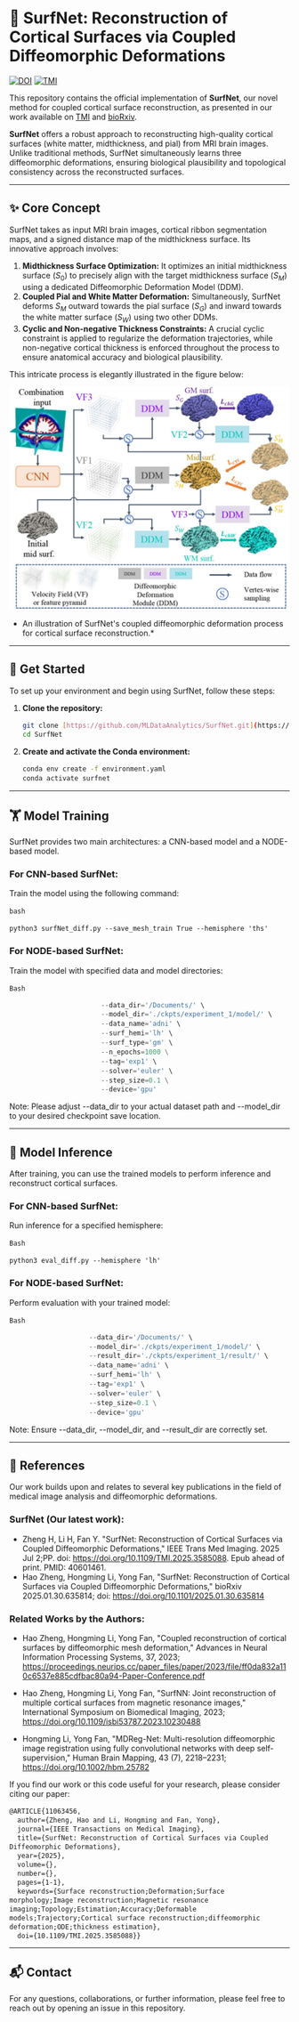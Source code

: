 # 🧠 SurfNet: Reconstruction of Cortical Surfaces via Coupled Diffeomorphic Deformations

[![DOI](https://img.shields.io/badge/DOI-10.1101/2025.01.30.635814-blue?style=for-the-badge&logo=biorxiv)](https://doi.org/10.1101/2025.01.30.635814)
[![TMI](https://img.shields.io/badge/TMI-Pending_Publication-green?style=for-the-badge&logo=ieee)](https://doi.org/10.1109/TMI.2025.3585088)

This repository contains the official implementation of **SurfNet**, our novel method for coupled cortical surface reconstruction, as presented in our work available on [TMI](https://doi.org/10.1109/TMI.2025.3585088) and [bioRxiv](https://doi.org/10.1101/2025.01.30.635814).

**SurfNet** offers a robust approach to reconstructing high-quality cortical surfaces (white matter, midthickness, and pial) from MRI brain images. Unlike traditional methods, SurfNet simultaneously learns three diffeomorphic deformations, ensuring biological plausibility and topological consistency across the reconstructed surfaces.

---

## ✨ Core Concept

SurfNet takes as input MRI brain images, cortical ribbon segmentation maps, and a signed distance map of the midthickness surface. Its innovative approach involves:

1.  **Midthickness Surface Optimization:** It optimizes an initial midthickness surface ($S_0$) to precisely align with the target midthickness surface ($S_{M}$) using a dedicated Diffeomorphic Deformation Model (DDM).
2.  **Coupled Pial and White Matter Deformation:** Simultaneously, SurfNet deforms $S_{M}$ outward towards the pial surface ($S_G$) and inward towards the white matter surface ($S_W$) using two other DDMs.
3.  **Cyclic and Non-negative Thickness Constraints:** A crucial cyclic constraint is applied to regularize the deformation trajectories, while non-negative cortical thickness is enforced throughout the process to ensure anatomical accuracy and biological plausibility.

This intricate process is elegantly illustrated in the figure below:

![SurfNet Coupled Deformation Process](https://github.com/MLDataAnalytics/SurfNet/blob/main/F1.large.jpg)
* An illustration of SurfNet's coupled diffeomorphic deformation process for cortical surface reconstruction.*

---

## 🚀 Get Started

To set up your environment and begin using SurfNet, follow these steps:

1.  **Clone the repository:**
    ```bash
    git clone [https://github.com/MLDataAnalytics/SurfNet.git](https://github.com/MLDataAnalytics/SurfNet.git)
    cd SurfNet
    ```
2.  **Create and activate the Conda environment:**
    ```bash
    conda env create -f environment.yaml
    conda activate surfnet
    ```

---

## 🏋️ Model Training

SurfNet provides two main architectures: a CNN-based model and a NODE-based model.

### For CNN-based SurfNet:

Train the model using the following command:

```bash```

```python3 surfNet_diff.py --save_mesh_train True --hemisphere 'ths' ```

### For NODE-based SurfNet:

Train the model with specified data and model directories:

```Bash```

```python surfNet_node.py --train_type='surf' \
                       --data_dir='/Documents/' \
                       --model_dir='./ckpts/experiment_1/model/' \
                       --data_name='adni' \
                       --surf_hemi='lh' \
                       --surf_type='gm' \
                       --n_epochs=1000 \
                       --tag='exp1' \
                       --solver='euler' \
                       --step_size=0.1 \
                       --device='gpu'
```

Note: Please adjust --data_dir to your actual dataset path and --model_dir to your desired checkpoint save location.

---

## 🧪 Model Inference
After training, you can use the trained models to perform inference and reconstruct cortical surfaces.

### For CNN-based SurfNet:

Run inference for a specified hemisphere:

```Bash```

``` python3 eval_diff.py --hemisphere 'lh' ```


### For NODE-based SurfNet:

Perform evaluation with your trained model:

```Bash```

```python eval_node.py --test_type='eval' \
                    --data_dir='/Documents/' \
                    --model_dir='./ckpts/experiment_1/model/' \
                    --result_dir='./ckpts/experiment_1/result/' \
                    --data_name='adni' \
                    --surf_hemi='lh' \
                    --tag='exp1' \
                    --solver='euler' \
                    --step_size=0.1 \
                    --device='gpu'
```

Note: Ensure --data_dir, --model_dir, and --result_dir are correctly set.

---

## 📄 References

Our work builds upon and relates to several key publications in the field of medical image analysis and diffeomorphic deformations.

### SurfNet (Our latest work):
* Zheng H, Li H, Fan Y. "SurfNet: Reconstruction of Cortical Surfaces via Coupled Diffeomorphic Deformations," IEEE Trans Med Imaging. 2025 Jul 2;PP. doi: https://doi.org/10.1109/TMI.2025.3585088. Epub ahead of print. PMID: 40601461.
* Hao Zheng, Hongming Li, Yong Fan, "SurfNet: Reconstruction of Cortical Surfaces via Coupled Diffeomorphic Deformations," bioRxiv 2025.01.30.635814; doi: https://doi.org/10.1101/2025.01.30.635814

### Related Works by the Authors:

* Hao Zheng, Hongming Li, Yong Fan, "Coupled reconstruction of cortical surfaces by diffeomorphic mesh deformation," Advances in Neural Information Processing Systems, 37, 2023; https://proceedings.neurips.cc/paper_files/paper/2023/file/ff0da832a110c6537e885cdfbac80a94-Paper-Conference.pdf

* Hao Zheng, Hongming Li, Yong Fan, "SurfNN: Joint reconstruction of multiple cortical surfaces from magnetic resonance images," International Symposium on Biomedical Imaging, 2023; https://doi.org/10.1109/isbi53787.2023.10230488

* Hongming Li, Yong Fan, "MDReg-Net: Multi-resolution diffeomorphic image registration using fully convolutional networks with deep self-supervision," Human Brain Mapping, 43 (7), 2218–2231; https://doi.org/10.1002/hbm.25782

If you find our work or this code useful for your research, please consider citing our paper:
```
@ARTICLE{11063456,
  author={Zheng, Hao and Li, Hongming and Fan, Yong},
  journal={IEEE Transactions on Medical Imaging}, 
  title={SurfNet: Reconstruction of Cortical Surfaces via Coupled Diffeomorphic Deformations}, 
  year={2025},
  volume={},
  number={},
  pages={1-1},
  keywords={Surface reconstruction;Deformation;Surface morphology;Image reconstruction;Magnetic resonance imaging;Topology;Estimation;Accuracy;Deformable models;Trajectory;Cortical surface reconstruction;diffeomorphic deformation;ODE;thickness estimation},
  doi={10.1109/TMI.2025.3585088}}
```

---

## 📬 Contact

For any questions, collaborations, or further information, please feel free to reach out by opening an issue in this repository.
